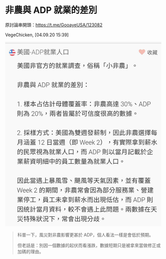 # 非農與 ADP 就業的差別

原討論串開頭：<https://t.me/GooayeUSA/123082>

VegeChicken, [04.09.20 15:39]

![](./adp-001.jpg)

> 科普一下，風災對非農影響更甚於 ADP，個人看法一樣是會低於預期。
>
> 但老話是：別因一個數據的起伏而看漲跌，數據短期只是被拿來當做修正或加碼的理由。
